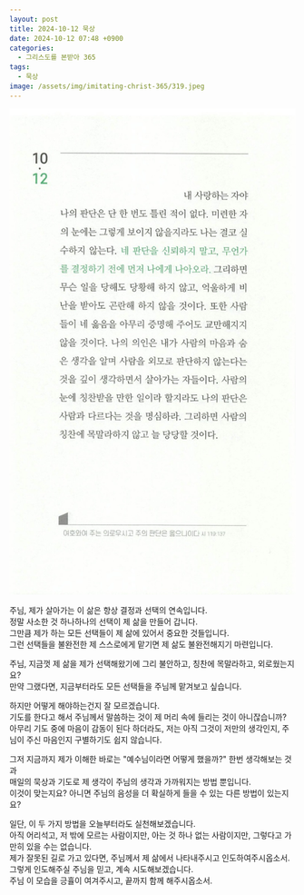 ```yaml
---
layout: post
title: 2024-10-12 묵상
date: 2024-10-12 07:48 +0900
categories:
  - 그리스도를 본받아 365
tags:
  - 묵상
image: /assets/img/imitating-christ-365/319.jpeg
---
```


![image](/assets/img/imitating-christ-365/319.jpeg)

주님, 제가 살아가는 이 삶은 항상 결정과 선택의 연속입니다.  
정말 사소한 것 하나하나의 선택이 제 삶을 만들어 갑니다.  
그만큼 제가 하는 모든 선택들이 제 삶에 있어서 중요한 것들입니다.  
그런 선택들을 불완전한 제 스스로에게 맡기면 제 삶도 불완전해지기 마련입니다.

주님, 지금껏 제 삶을 제가 선택해왔기에 그리 불안하고, 칭찬에 목말라하고, 외로웠는지요?  
만약 그랬다면, 지금부터라도 모든 선택들을 주님께 맡겨보고 싶습니다.

하지만 어떻게 해야하는건지 잘 모르겠습니다.  
기도를 한다고 해서 주님께서 말씀하는 것이 제 머리 속에 들리는 것이 아니잖습니까?  
아무리 기도 중에 마음이 감동이 된다 하더라도, 저는 아직 그것이 저만의 생각인지, 주님이 주신 마음인지 구별하기도 쉽지 않습니다.

그저 지금까지 제가 이해한 바로는 "예수님이라면 어떻게 했을까?" 한번 생각해보는 것과  
매일의 묵상과 기도로 제 생각이 주님의 생각과 가까워지는 방법 뿐입니다.  
이것이 맞는지요? 아니면 주님의 음성을 더 확실하게 들을 수 있는 다른 방법이 있는지요?

일단, 이 두 가지 방법을 오늘부터라도 실천해보겠습니다.  
아직 어리석고, 저 밖에 모르는 사람이지만, 아는 것 하나 없는 사람이지만, 그렇다고 가만히 있을 수는 없습니다.  
제가 잘못된 길로 가고 있다면, 주님께서 제 삶에서 나타내주시고 인도하여주시옵소서.  
그렇게 인도해주실 주님을 믿고, 계속 시도해보겠습니다.  
주님 이 모습을 긍휼이 여겨주시고, 끝까지 함께 해주시옵소서.
